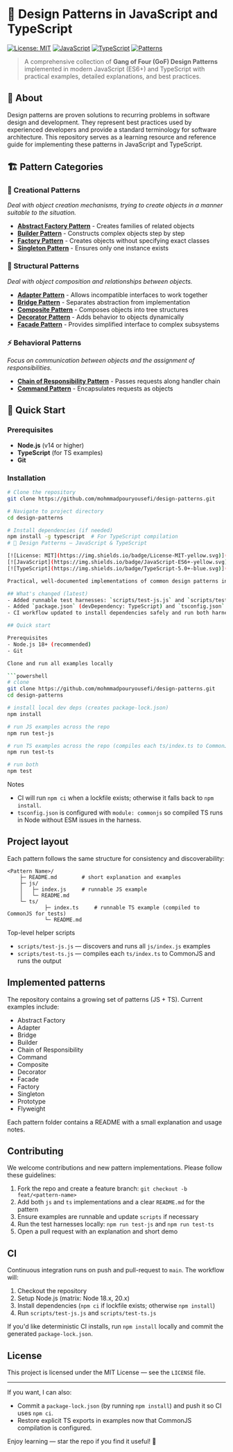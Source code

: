 # 🎯 Design Patterns in JavaScript and TypeScript

[![License: MIT](https://img.shields.io/badge/License-MIT-yellow.svg)](https://opensource.org/licenses/MIT)
[![JavaScript](https://img.shields.io/badge/JavaScript-ES6+-yellow.svg)](https://developer.mozilla.org/en-US/docs/Web/JavaScript)
[![TypeScript](https://img.shields.io/badge/TypeScript-5.0+-blue.svg)](https://www.typescriptlang.org/)
[![Patterns](https://img.shields.io/badge/Patterns-11%20Implemented-green.svg)](#implemented-patterns)

> A comprehensive collection of **Gang of Four (GoF) Design Patterns** implemented in modern JavaScript (ES6+) and TypeScript with practical examples, detailed explanations, and best practices.

## 📖 About

Design patterns are proven solutions to recurring problems in software design and development. They represent best practices used by experienced developers and provide a standard terminology for software architecture. This repository serves as a learning resource and reference guide for implementing these patterns in JavaScript and TypeScript.

## 🏗️ Pattern Categories

### 🔨 Creational Patterns
*Deal with object creation mechanisms, trying to create objects in a manner suitable to the situation.*

- **[Abstract Factory Pattern](./Abstract%20Factory%20Pattern/)** - Creates families of related objects
- **[Builder Pattern](./Builder%20Pattern/)** - Constructs complex objects step by step
- **[Factory Pattern](./Factory%20Pattern/)** - Creates objects without specifying exact classes
- **[Singleton Pattern](./Singleton%20Pattern/)** - Ensures only one instance exists

### 🔗 Structural Patterns
*Deal with object composition and relationships between objects.*

- **[Adapter Pattern](./Adapter%20Pattern/)** - Allows incompatible interfaces to work together
- **[Bridge Pattern](./Bridge%20Pattern/)** - Separates abstraction from implementation
- **[Composite Pattern](./Composite%20Pattern/)** - Composes objects into tree structures
- **[Decorator Pattern](./Decorator%20Pattern/)** - Adds behavior to objects dynamically
- **[Facade Pattern](./Facade%20Pattern/)** - Provides simplified interface to complex subsystems

### ⚡ Behavioral Patterns
*Focus on communication between objects and the assignment of responsibilities.*

- **[Chain of Responsibility Pattern](./Chain%20of%20Responsibility%20Pattern/)** - Passes requests along handler chain
- **[Command Pattern](./Command%20Pattern/)** - Encapsulates requests as objects

## 🚀 Quick Start

### Prerequisites
- **Node.js** (v14 or higher)
- **TypeScript** (for TS examples)
- **Git**

### Installation

```bash
# Clone the repository
git clone https://github.com/mohmmadpouryousefi/design-patterns.git

# Navigate to project directory
cd design-patterns

# Install dependencies (if needed)
npm install -g typescript  # For TypeScript compilation
# 🎯 Design Patterns — JavaScript & TypeScript

[![License: MIT](https://img.shields.io/badge/License-MIT-yellow.svg)](https://opensource.org/licenses/MIT)
[![JavaScript](https://img.shields.io/badge/JavaScript-ES6+-yellow.svg)](https://developer.mozilla.org/en-US/docs/Web/JavaScript)
[![TypeScript](https://img.shields.io/badge/TypeScript-5.0+-blue.svg)](https://www.typescriptlang.org/)

Practical, well-documented implementations of common design patterns in both JavaScript (ES6+) and TypeScript. Each pattern lives in its own folder with runnable examples and a short README describing the intent, motivation, and usage.

## What's changed (latest)
- Added runnable test harnesses: `scripts/test-js.js` and `scripts/test-ts.js` to automatically execute examples.
- Added `package.json` (devDependency: TypeScript) and `tsconfig.json` (module: commonjs) to produce deterministic CommonJS outputs for running examples in Node.
- CI workflow updated to install dependencies safely and run both harnesses on push/PR.

## Quick start

Prerequisites
- Node.js 18+ (recommended)
- Git

Clone and run all examples locally

```powershell
# clone
git clone https://github.com/mohmmadpouryousefi/design-patterns.git
cd design-patterns

# install local dev deps (creates package-lock.json)
npm install

# run JS examples across the repo
npm run test-js

# run TS examples across the repo (compiles each ts/index.ts to CommonJS then executes)
npm run test-ts

# run both
npm test
```

Notes
- CI will run `npm ci` when a lockfile exists; otherwise it falls back to `npm install`.
- `tsconfig.json` is configured with `module: commonjs` so compiled TS runs in Node without ESM issues in the harness.

## Project layout

Each pattern follows the same structure for consistency and discoverability:

```
<Pattern Name>/
	├─ README.md        # short explanation and examples
	├─ js/
	│   ├─ index.js     # runnable JS example
	│   └─ README.md
	└─ ts/
			├─ index.ts     # runnable TS example (compiled to CommonJS for tests)
			└─ README.md
```

Top-level helper scripts
- `scripts/test-js.js` — discovers and runs all `js/index.js` examples
- `scripts/test-ts.js` — compiles each `ts/index.ts` to CommonJS and runs the output

## Implemented patterns

The repository contains a growing set of patterns (JS + TS). Current examples include:

- Abstract Factory
- Adapter
- Bridge
- Builder
- Chain of Responsibility
- Command
- Composite
- Decorator
- Facade
- Factory
- Singleton
- Prototype
- Flyweight

Each pattern folder contains a README with a small explanation and usage notes.

## Contributing

We welcome contributions and new pattern implementations. Please follow these guidelines:

1. Fork the repo and create a feature branch: `git checkout -b feat/<pattern-name>`
2. Add both `js` and `ts` implementations and a clear `README.md` for the pattern
3. Ensure examples are runnable and update `scripts` if necessary
4. Run the test harnesses locally: `npm run test-js` and `npm run test-ts`
5. Open a pull request with an explanation and short demo

## CI

Continuous integration runs on push and pull-request to `main`. The workflow will:

1. Checkout the repository
2. Setup Node.js (matrix: Node 18.x, 20.x)
3. Install dependencies (`npm ci` if lockfile exists; otherwise `npm install`)
4. Run `scripts/test-js.js` and `scripts/test-ts.js`

If you'd like deterministic CI installs, run `npm install` locally and commit the generated `package-lock.json`.

## License

This project is licensed under the MIT License — see the `LICENSE` file.

---

If you want, I can also:
- Commit a `package-lock.json` (by running `npm install`) and push it so CI uses `npm ci`.
- Restore explicit TS exports in examples now that CommonJS compilation is configured.

Enjoy learning — star the repo if you find it useful! 🎯
